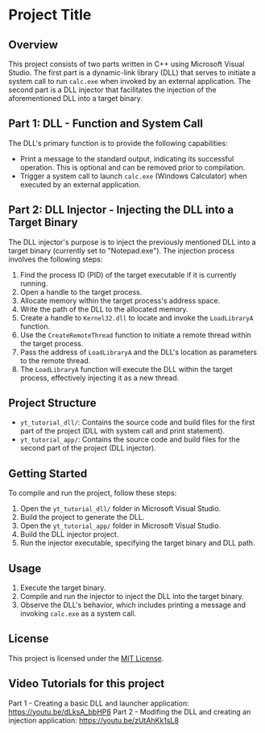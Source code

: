 # Project Title

## Overview
This project consists of two parts written in C++ using Microsoft Visual Studio. The first part is a dynamic-link library (DLL) that serves to initiate a system call to run `calc.exe` 
when invoked by an external application. The second part is a DLL injector that facilitates the injection of the aforementioned DLL into a target binary.

## Part 1: DLL - Function and System Call
The DLL's primary function is to provide the following capabilities:

- Print a message to the standard output, indicating its successful operation.  This is optional and can be removed prior to compilation.
- Trigger a system call to launch `calc.exe` (Windows Calculator) when executed by an external application.

## Part 2: DLL Injector - Injecting the DLL into a Target Binary
The DLL injector's purpose is to inject the previously mentioned DLL into a target binary (currently set to "Notepad.exe"). 
The injection process involves the following steps:

1. Find the process ID (PID) of the target executable if it is currently running.
2. Open a handle to the target process.
3. Allocate memory within the target process's address space.
4. Write the path of the DLL to the allocated memory.
5. Create a handle to `Kernel32.dll` to locate and invoke the `LoadLibraryA` function.
6. Use the `CreateRemoteThread` function to initiate a remote thread within the target process.
7. Pass the address of `LoadLibraryA` and the DLL's location as parameters to the remote thread.
8. The `LoadLibraryA` function will execute the DLL within the target process, effectively injecting it as a new thread.

## Project Structure
- `yt_tutorial_dll/`: Contains the source code and build files for the first part of the project (DLL with system call and print statement).
- `yt_tutorial_app/`: Contains the source code and build files for the second part of the project (DLL injector).

## Getting Started
To compile and run the project, follow these steps:

1. Open the `yt_tutorial_dll/` folder in Microsoft Visual Studio.
2. Build the project to generate the DLL.
3. Open the `yt_tutorial_app/` folder in Microsoft Visual Studio.
4. Build the DLL injector project.
5. Run the injector executable, specifying the target binary and DLL path.

## Usage
1. Execute the target binary.
2. Compile and run the injector to inject the DLL into the target binary.
4. Observe the DLL's behavior, which includes printing a message and invoking `calc.exe` as a system call.

## License
This project is licensed under the [MIT License](LICENSE).

## Video Tutorials for this project
Part 1 - Creating a basic DLL and launcher application: https://youtu.be/dLksA_bbHP8
Part 2 - Modifing the DLL and creating an injection application: https://youtu.be/zUtAhKk1sL8
